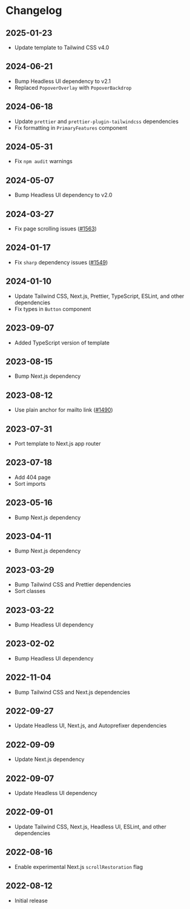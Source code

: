 # Changelog

## 2025-01-23

- Update template to Tailwind CSS v4.0

## 2024-06-21

- Bump Headless UI dependency to v2.1
- Replaced `PopoverOverlay` with `PopoverBackdrop`

## 2024-06-18

- Update `prettier` and `prettier-plugin-tailwindcss` dependencies
- Fix formatting in `PrimaryFeatures` component

## 2024-05-31

- Fix `npm audit` warnings

## 2024-05-07

- Bump Headless UI dependency to v2.0

## 2024-03-27

- Fix page scrolling issues ([#1563](https://github.com/tailwindlabs/tailwindui-issues/issues/1563))

## 2024-01-17

- Fix `sharp` dependency issues ([#1549](https://github.com/tailwindlabs/tailwindui-issues/issues/1549))

## 2024-01-10

- Update Tailwind CSS, Next.js, Prettier, TypeScript, ESLint, and other dependencies
- Fix types in `Button` component

## 2023-09-07

- Added TypeScript version of template

## 2023-08-15

- Bump Next.js dependency

## 2023-08-12

- Use plain anchor for mailto link ([#1490](https://github.com/tailwindlabs/tailwindui-issues/issues/1490))

## 2023-07-31

- Port template to Next.js app router

## 2023-07-18

- Add 404 page
- Sort imports

## 2023-05-16

- Bump Next.js dependency

## 2023-04-11

- Bump Next.js dependency

## 2023-03-29

- Bump Tailwind CSS and Prettier dependencies
- Sort classes

## 2023-03-22

- Bump Headless UI dependency

## 2023-02-02

- Bump Headless UI dependency

## 2022-11-04

- Bump Tailwind CSS and Next.js dependencies

## 2022-09-27

- Update Headless UI, Next.js, and Autoprefixer dependencies

## 2022-09-09

- Update Next.js dependency

## 2022-09-07

- Update Headless UI dependency

## 2022-09-01

- Update Tailwind CSS, Next.js, Headless UI, ESLint, and other dependencies

## 2022-08-16

- Enable experimental Next.js `scrollRestoration` flag

## 2022-08-12

- Initial release
